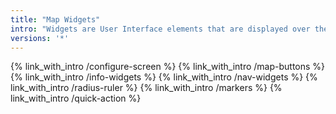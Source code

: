 ```yaml
---
title: "Map Widgets"
intro: "Widgets are User Interface elements that are displayed over the map screen & not attached to the map location. They provide additional information about the current route, speed, altitude, recorded track, etc. & also allow to quickly interact with the application."
versions: '*'
---
```


<!-- ![Widgets](/assets/images/widgets/general_widgets.png) -->

{% link_with_intro /configure-screen %}
{% link_with_intro /map-buttons %}
{% link_with_intro /info-widgets %}
{% link_with_intro /nav-widgets %}
{% link_with_intro /radius-ruler %}
{% link_with_intro /markers %}
{% link_with_intro /quick-action %}
